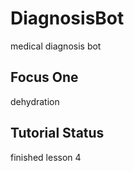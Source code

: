 # DiagnosisBot
medical diagnosis bot

## Focus One
dehydration

## Tutorial Status 
finished lesson 4